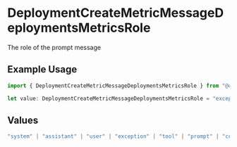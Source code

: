 # DeploymentCreateMetricMessageDeploymentsMetricsRole

The role of the prompt message

## Example Usage

```typescript
import { DeploymentCreateMetricMessageDeploymentsMetricsRole } from "@orq-ai/node/models/operations";

let value: DeploymentCreateMetricMessageDeploymentsMetricsRole = "exception";
```

## Values

```typescript
"system" | "assistant" | "user" | "exception" | "tool" | "prompt" | "correction" | "expected_output"
```